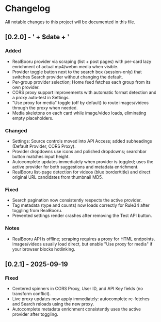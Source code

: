 # Changelog

All notable changes to this project will be documented in this file.

## [0.2.0] - ' + $date + '

### Added
- RealBooru provider via scraping (list + post pages) with per-card lazy enrichment of actual mp4/webm media when visible.
- Provider toggle button next to the search box (session-only) that switches Search provider without changing the default.
- Per‑group provider selection; Home feed fetches each group from its own provider.
- CORS proxy support improvements with automatic format detection and a proxy auto‑test in Settings.
- "Use proxy for media" toggle (off by default) to route images/videos through the proxy when needed.
- Media skeletons on each card while image/video loads, eliminating empty placeholders.

### Changed
- Settings: Source controls moved into API Access; added subheadings (Default Provider, CORS Proxy).
- Provider dropdowns use icons and polished dropdowns; searchbar button matches input height.
- Autocomplete updates immediately when provider is toggled; uses the active provider for both suggestions and metadata enrichment.
- RealBooru list-page detection for videos (blue border/title) and direct original URL candidates from thumbnail MD5.

### Fixed
- Search pagination now consistently respects the active provider.
- Tag metadata (type and counts) now loads correctly for Rule34 after toggling from RealBooru.
- Prevented settings render crashes after removing the Test API button.

### Notes
- RealBooru API is offline; scraping requires a proxy for HTML endpoints. Images/videos usually load direct, but enable "Use proxy for media" if your browser blocks hotlinking.


## [0.2.1] - 2025-09-19

### Fixed
- Centered spinners in CORS Proxy, User ID, and API Key fields (no transform conflict).
- Live proxy updates now apply immediately: autocomplete re-fetches and Search reloads using the new proxy.
- Autocomplete metadata enrichment consistently uses the active provider after toggling.

